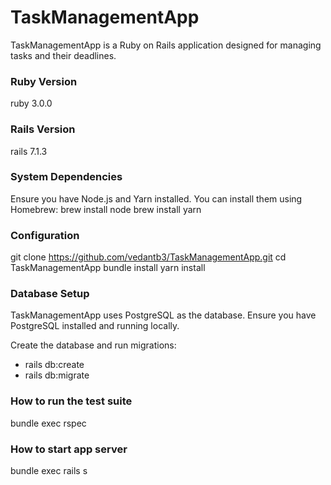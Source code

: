 # TaskManagementApp
TaskManagementApp is a Ruby on Rails application designed for managing tasks and their deadlines.

### Ruby Version
ruby 3.0.0

### Rails Version
rails 7.1.3

### System Dependencies
Ensure you have Node.js and Yarn installed. You can install them using Homebrew:
brew install node
brew install yarn

### Configuration

git clone https://github.com/vedantb3/TaskManagementApp.git
cd TaskManagementApp
bundle install
yarn install


### Database Setup
TaskManagementApp uses PostgreSQL as the database. Ensure you have PostgreSQL installed and running locally.

Create the database and run migrations:

- rails db:create
- rails db:migrate

### How to run the test suite

bundle exec rspec

### How to start app server

bundle exec rails s